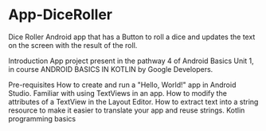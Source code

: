 # App-DiceRoller
Dice Roller Android app that has a Button to roll a dice and updates the text on the screen with the result of the roll.

Introduction
App project present in the pathway 4 of Android Basics Unit 1, in course ANDROID BASICS IN KOTLIN by Google Developers. 

Pre-requisites
How to create and run a "Hello, World!" app in Android Studio.
Familiar with using TextViews in an app.
How to modify the attributes of a TextView in the Layout Editor.
How to extract text into a string resource to make it easier to translate your app and reuse strings.
Kotlin programming basics
